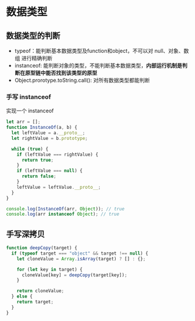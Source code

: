 # 数据类型

## 数据类型的判断

- typeof：能判断基本数据类型及function和object，不可以对 null、对象、数组 进行精确判断
- instanceof: 能判断对象的类型，不能判断基本数据类型，**内部运行机制是判断在原型链中能否找到该类型的原型**
- Object.prorotype.toString.call(): 对所有数据类型都能判断

### 手写 instanceof

实现一个 instanceof

```js
let arr = [];
function InstanceOf(a, b) {
  let leftValue = a.__proto__;
  let rightValue = b.prototype;

  while (true) {
    if (leftValue === rightValue) {
      return true;
    }
    if (leftValue === null) {
      return false;
    }
    leftValue = leftValue.__proto__;
  }
}

console.log(InstanceOf(arr, Object)); // true
console.log(arr instanceof Object); // true
```

## 手写深拷贝

```js
function deepCopy(target) {
  if (typeof target === "object" && target !== null) {
    let cloneValue = Array.isArray(target) ? [] : {};

    for (let key in target) {
      cloneValue[key] = deepCopy(target[key]);
    }

    return cloneValue;
  } else {
    return target;
  }
}
```
